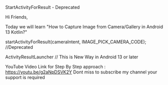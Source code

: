 StartActivityForResult - Deprecated

Hi Friends,

Today we will learn "How to Capture Image from Camera/Gallery in Android 13 Kotlin?"

startActivityForResult(cameraIntent, IMAGE_PICK_CAMERA_CODE); //Deprecated

ActivityResultLauncher // This is New Way in Android 13 or later


YouTube Video Link for Step By Step approach : https://youtu.be/g2aNpDSVK2Y
Dont miss to subscribe my channel your support is required



